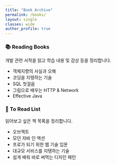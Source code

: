 ```yaml
---
title: "Book Archive"
permalink: /books/
layout: single
classes: wide
author_profile: true
---
```


### 📚 Reading Books

개발 관련 서적을 읽고 학습 내용 및 감상 등을 정리합니다.

* 객체지향의 사실과 오해
* 코딩을 지탱하는 기술
* SQL 첫걸음
* 그림으로 배우는 HTTP & Network
* Effective Java

### 📖 To Read List

읽어보고 싶은 책 목록을 정리합니다.

* 오브젝트
* 모던 자바 인 액션
* 프로가 되기 위한 웹 기술 입문
* 대규모 서비스를 지탱하는 기술
* 쉽게 배워 바로 써먹는 디자인 패턴
